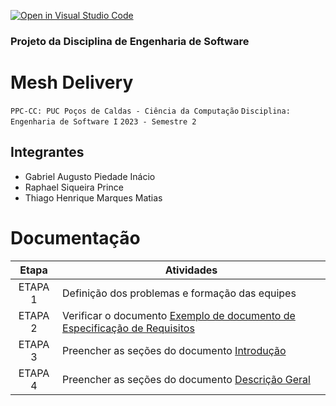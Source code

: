 [![Open in Visual Studio Code](https://classroom.github.com/assets/open-in-vscode-718a45dd9cf7e7f842a935f5ebbe5719a5e09af4491e668f4dbf3b35d5cca122.svg)](https://classroom.github.com/online_ide?assignment_repo_id=11600228&assignment_repo_type=AssignmentRepo)
### Projeto da Disciplina de Engenharia de Software

# Mesh Delivery

`PPC-CC: PUC Poços de Caldas - Ciência da Computação`
`Disciplina: Engenharia de Software I`
`2023 - Semestre 2`

## Integrantes

- Gabriel Augusto Piedade Inácio
- Raphael Siqueira Prince
- Thiago Henrique Marques Matias

# Documentação

| Etapa   |  Atividades |
|  :----:   | ----------- |
| ETAPA 1 | Definição dos problemas e formação das equipes |
| ETAPA 2 | Verificar o documento <a href="docs/Exemplo-De-Documento-De-Especificacao-De-Requisitos.odt"> Exemplo de documento de Especificação de Requisitos</a>
| ETAPA 3 | Preencher as seções do documento <a href="docs/01-Introducao.md">Introdução</a>
| ETAPA 4 | Preencher as seções do documento <a href="docs/02-Descricao-geral.md">Descrição Geral</a>
